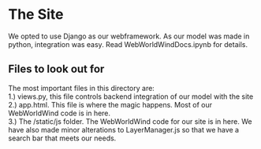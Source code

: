 # The Site
We opted to use Django as our webframework. As our model was made in python, integration was easy. Read WebWorldWindDocs.ipynb for details.

## Files to look out for

The most important files in this directory are: <br/>
1.) views.py, this file controls backend integration of our model with the site <br/>
2.) app.html. This file is where the magic happens. Most of our WebWorldWind code is in here. <br/>
3.) The /static/js folder. The WebWorldWind code for our site is in here. We have also made minor alterations to LayerManager.js 
so that we have a search bar that meets our needs.

